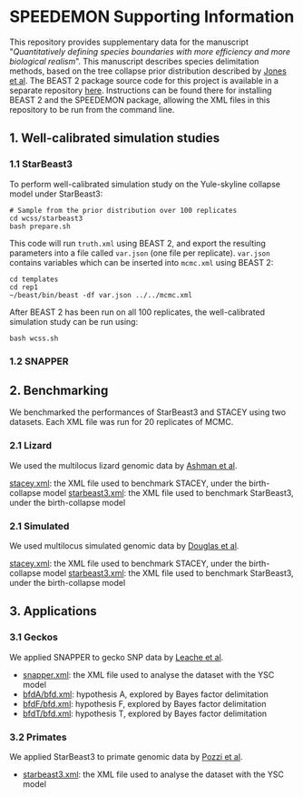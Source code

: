 # SPEEDEMON Supporting Information

This repository provides supplementary data for the manuscript "*Quantitatively defining species boundaries with more efficiency and  more biological realism*". This manuscript describes species delimitation methods, based on the tree collapse prior distribution described by [Jones et al](https://link.springer.com/article/10.1007/s00285-016-1034-0). The BEAST 2 package source code for this project is available in a separate repository [here](https://github.com/rbouckaert/speedemon). Instructions can be found there for installing BEAST 2 and the SPEEDEMON package, allowing the XML files in this repository to be run from the command line.



## 1. Well-calibrated simulation studies

### 1.1 StarBeast3
To perform well-calibrated simulation study on the Yule-skyline collapse model under StarBeast3:

```
# Sample from the prior distribution over 100 replicates 
cd wcss/starbeast3
bash prepare.sh
```
This code will run ``truth.xml`` using BEAST 2, and export the resulting parameters into a file called ``var.json`` (one file per replicate). ``var.json`` contains variables which can be inserted into ``mcmc.xml`` using BEAST 2:

```
cd templates
cd rep1
~/beast/bin/beast -df var.json ../../mcmc.xml
```

After BEAST 2 has been run on all 100 replicates, the well-calibrated simulation study can be run using:

``
bash wcss.sh
``


### 1.2 SNAPPER

## 2. Benchmarking
We benchmarked the performances of StarBeast3 and STACEY using two datasets. Each XML file was run for 20 replicates of MCMC.


### 2.1 Lizard
We used the multilocus lizard genomic data by [Ashman et al](https://doi.org/10.1111/evo.13541).

[stacey.xml](https://github.com/jordandouglas/speedemon_SI/blob/main/efficiency/lizard/stacey.xml): the XML file used to benchmark STACEY, under the birth-collapse model
[starbeast3.xml](https://github.com/jordandouglas/speedemon_SI/blob/main/efficiency/lizard/starbeast3.xml): the XML file used to benchmark StarBeast3, under the birth-collapse model

### 2.1 Simulated
We used multilocus simulated genomic data by [Douglas et al](https://doi.org/10.1101/2021.10.06.463424).

[stacey.xml](https://github.com/jordandouglas/speedemon_SI/blob/main/efficiency/simulated/stacey.xml): the XML file used to benchmark STACEY, under the birth-collapse model
[starbeast3.xml](https://github.com/jordandouglas/speedemon_SI/blob/main/efficiency/simulated/starbeast3.xml): the XML file used to benchmark StarBeast3, under the birth-collapse model

## 3. Applications

### 3.1 Geckos
We applied SNAPPER to gecko SNP data by [Leache et al](https://doi.org/10.1093/sysbio/syu018).

- [snapper.xml](https://github.com/jordandouglas/speedemon_SI/blob/main/applications/leache/snapper.xml): the XML file used to analyse the  dataset with the YSC model
- [bfdA/bfd.xml](https://github.com/jordandouglas/speedemon_SI/blob/main/applications/leache/bfdA/bfd.xml): hypothesis A, explored by Bayes factor delimitation 
- [bfdF/bfd.xml](https://github.com/jordandouglas/speedemon_SI/blob/main/applications/leache/bfdF/bfd.xml): hypothesis F, explored by Bayes factor delimitation 
- [bfdT/bfd.xml](https://github.com/jordandouglas/speedemon_SI/blob/main/applications/leache/bfdT/bfd.xml): hypothesis T, explored by Bayes factor delimitation 


### 3.2 Primates
We applied StarBeast3 to primate genomic data by [Pozzi et al](https://doi.org/10.1186/1471-2148-14-72). 
- [starbeast3.xml](https://github.com/jordandouglas/speedemon_SI/blob/main/applications/pozzi/starbeast3.xml): the XML file used to analyse the  dataset with the YSC model
